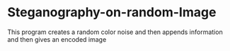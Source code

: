 # Steganography-on-random-Image
This program creates a random color noise and then appends information and then gives an encoded image
